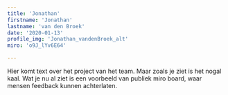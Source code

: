 ```yaml
---
title: 'Jonathan'
firstname: 'Jonathan'
lastname: 'van den Broek'
date: '2020-01-13'
profile_img: 'Jonathan_vandenBroek_alt'
miro: 'o9J_lYv6E64'

---
```


Hier komt text over het project van het team. Maar zoals je ziet is het nogal kaal. Wat je nu al ziet is een voorbeeld van publiek miro board, waar mensen feedback kunnen achterlaten.

